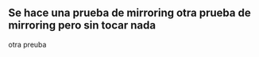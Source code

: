 Se hace una prueba de mirroring 
otra prueba de mirroring pero sin tocar nada 
--------------------------------------------
otra preuba
